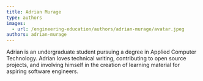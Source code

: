 ```yaml
---
title: Adrian Murage
type: authors
images:
  - url: /engineering-education/authors/adrian-murage/avatar.jpeg
authors: adrian-murage
---
```

Adrian is an undergraduate student pursuing a degree in Applied Computer Technology. Adrian loves technical writing, contributing to open source projects, and involving himself in the creation of learning material for aspiring software engineers.
